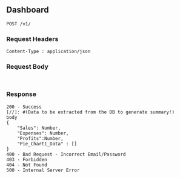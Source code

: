 ## Dashboard
```
POST /v1/
```
### Request Headers
```
Content-Type : application/json
```
<!-- (No inputs taken for this page...(static) stats and reports presented only) -->
### Request Body
```


```
### Response
```
200 - Success
[//]: #(Data to be extracted from the DB to generate summary!)
body
{
    "Sales": Number,
    "Expenses": Number,
    "Profits":Number,
    "Pie_Chart1_Data" : []
}
400 - Bad Request - Incorrect Email/Password
403 - Forbidden
404 - Not Found
500 - Internal Server Error
```